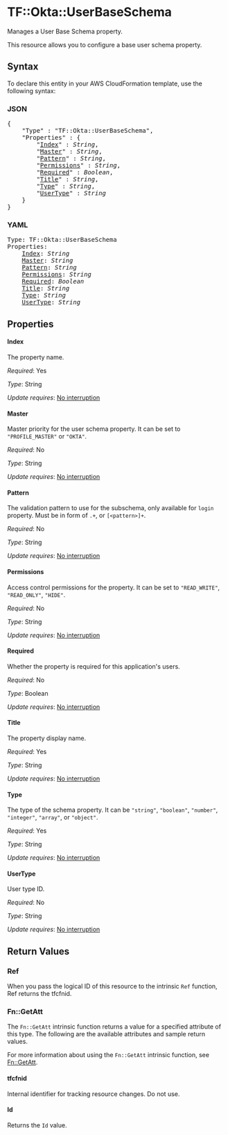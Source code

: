 # TF::Okta::UserBaseSchema

Manages a User Base Schema property.

This resource allows you to configure a base user schema property.

## Syntax

To declare this entity in your AWS CloudFormation template, use the following syntax:

### JSON

<pre>
{
    "Type" : "TF::Okta::UserBaseSchema",
    "Properties" : {
        "<a href="#index" title="Index">Index</a>" : <i>String</i>,
        "<a href="#master" title="Master">Master</a>" : <i>String</i>,
        "<a href="#pattern" title="Pattern">Pattern</a>" : <i>String</i>,
        "<a href="#permissions" title="Permissions">Permissions</a>" : <i>String</i>,
        "<a href="#required" title="Required">Required</a>" : <i>Boolean</i>,
        "<a href="#title" title="Title">Title</a>" : <i>String</i>,
        "<a href="#type" title="Type">Type</a>" : <i>String</i>,
        "<a href="#usertype" title="UserType">UserType</a>" : <i>String</i>
    }
}
</pre>

### YAML

<pre>
Type: TF::Okta::UserBaseSchema
Properties:
    <a href="#index" title="Index">Index</a>: <i>String</i>
    <a href="#master" title="Master">Master</a>: <i>String</i>
    <a href="#pattern" title="Pattern">Pattern</a>: <i>String</i>
    <a href="#permissions" title="Permissions">Permissions</a>: <i>String</i>
    <a href="#required" title="Required">Required</a>: <i>Boolean</i>
    <a href="#title" title="Title">Title</a>: <i>String</i>
    <a href="#type" title="Type">Type</a>: <i>String</i>
    <a href="#usertype" title="UserType">UserType</a>: <i>String</i>
</pre>

## Properties

#### Index

The property name.

_Required_: Yes

_Type_: String

_Update requires_: [No interruption](https://docs.aws.amazon.com/AWSCloudFormation/latest/UserGuide/using-cfn-updating-stacks-update-behaviors.html#update-no-interrupt)

#### Master

Master priority for the user schema property. It can be set to `"PROFILE_MASTER"` or `"OKTA"`.

_Required_: No

_Type_: String

_Update requires_: [No interruption](https://docs.aws.amazon.com/AWSCloudFormation/latest/UserGuide/using-cfn-updating-stacks-update-behaviors.html#update-no-interrupt)

#### Pattern

The validation pattern to use for the subschema, only available for `login` property. Must be in form of `.+`, or `[<pattern>]+`.

_Required_: No

_Type_: String

_Update requires_: [No interruption](https://docs.aws.amazon.com/AWSCloudFormation/latest/UserGuide/using-cfn-updating-stacks-update-behaviors.html#update-no-interrupt)

#### Permissions

Access control permissions for the property. It can be set to `"READ_WRITE"`, `"READ_ONLY"`, `"HIDE"`.

_Required_: No

_Type_: String

_Update requires_: [No interruption](https://docs.aws.amazon.com/AWSCloudFormation/latest/UserGuide/using-cfn-updating-stacks-update-behaviors.html#update-no-interrupt)

#### Required

Whether the property is required for this application's users.

_Required_: No

_Type_: Boolean

_Update requires_: [No interruption](https://docs.aws.amazon.com/AWSCloudFormation/latest/UserGuide/using-cfn-updating-stacks-update-behaviors.html#update-no-interrupt)

#### Title

The property display name.

_Required_: Yes

_Type_: String

_Update requires_: [No interruption](https://docs.aws.amazon.com/AWSCloudFormation/latest/UserGuide/using-cfn-updating-stacks-update-behaviors.html#update-no-interrupt)

#### Type

The type of the schema property. It can be `"string"`, `"boolean"`, `"number"`, `"integer"`, `"array"`, or `"object"`.

_Required_: Yes

_Type_: String

_Update requires_: [No interruption](https://docs.aws.amazon.com/AWSCloudFormation/latest/UserGuide/using-cfn-updating-stacks-update-behaviors.html#update-no-interrupt)

#### UserType

User type ID.

_Required_: No

_Type_: String

_Update requires_: [No interruption](https://docs.aws.amazon.com/AWSCloudFormation/latest/UserGuide/using-cfn-updating-stacks-update-behaviors.html#update-no-interrupt)

## Return Values

### Ref

When you pass the logical ID of this resource to the intrinsic `Ref` function, Ref returns the tfcfnid.

### Fn::GetAtt

The `Fn::GetAtt` intrinsic function returns a value for a specified attribute of this type. The following are the available attributes and sample return values.

For more information about using the `Fn::GetAtt` intrinsic function, see [Fn::GetAtt](https://docs.aws.amazon.com/AWSCloudFormation/latest/UserGuide/intrinsic-function-reference-getatt.html).

#### tfcfnid

Internal identifier for tracking resource changes. Do not use.

#### Id

Returns the <code>Id</code> value.

